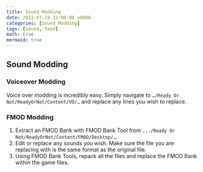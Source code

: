 ```yaml
---
title: Sound Modding
date: 2022-07-19 12:00:00 +0800
categories: [Sound Modding]
tags: [sound, fmod]
math: true
mermaid: true
---
```


## Sound Modding

### Voiceover Modding  
Voice over modding is incredibly easy. Simply navigate to `…/Ready Or Not/ReadyOrNot/Content/VO/…` and replace any lines you wish to replace.

### FMOD Modding
1. Extract an FMOD Bank with FMOD Bank Tool from `.../Ready Or Not/ReadyOrNot/Content/FMOD/Desktop/…`.
2. Edit or replace any sounds you wish. Make sure the file you are replacing with is the same format as the original file.
3. Using FMOD Bank Tools, repack all the files and replace the FMOD Bank within the game files.
